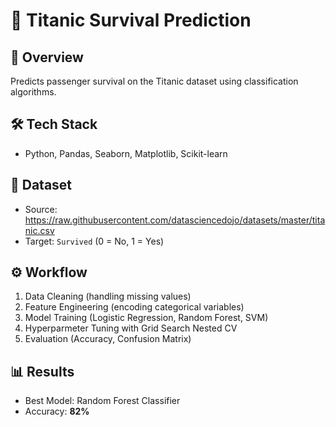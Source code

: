 # 🚢 Titanic Survival Prediction

## 📖 Overview  
Predicts passenger survival on the Titanic dataset using classification algorithms.  



## 🛠️ Tech Stack  
- Python, Pandas, Seaborn, Matplotlib, Scikit-learn  



## 📂 Dataset  
- Source: https://raw.githubusercontent.com/datasciencedojo/datasets/master/titanic.csv
- Target: `Survived` (0 = No, 1 = Yes)  



## ⚙️ Workflow  
1. Data Cleaning (handling missing values)  
2. Feature Engineering (encoding categorical variables)  
3. Model Training (Logistic Regression, Random Forest, SVM)  
4. Hyperparmeter Tuning with Grid Search Nested CV
5. Evaluation (Accuracy, Confusion Matrix)  



## 📊 Results  
- Best Model: Random Forest Classifier  
- Accuracy: **82%**  



